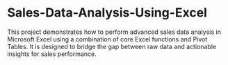 # Sales-Data-Analysis-Using-Excel
This project demonstrates how to perform advanced sales data analysis in Microsoft Excel using a combination of core Excel functions and Pivot Tables. It is designed to bridge the gap between raw data and actionable insights for sales performance.
